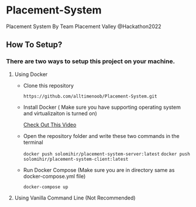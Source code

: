 # Placement-System
Placement System By Team Placement Valley @Hackathon2022


## How To Setup?

### There are two ways to setup this project on your machine.

1. Using Docker

    * Clone this repository



        `https://github.com/alltimenoob/Placement-System.git`


    * Install Docker ( Make sure you have supporting operating system and virtualizaiton is turned on)

        [Check Out This Video](https://www.youtube.com/watch?v=5nX8U8Fz5S0) 

    * Open the repository folder and write these two commands in the terminal



        `docker push solomihir/placement-system-server:latest`
        `docker push solomihir/placement-system-client:latest`

    * Run Docker Compose (Make sure you are in directory same as docker-compose.yml file)



        `docker-compose up`


2. Using Vanilla Command Line (Not Recommended)
